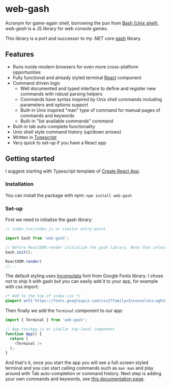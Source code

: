 # web-gash

Acronym for game-again shell, borrowing the pun from [Bash (Unix shell)](https://en.wikipedia.org/wiki/Bash_(Unix_shell)), *web-gash* is a JS library for web console games.

This library is a port and successor to my .NET core [gash](https://github.com/VHonzik/gash) library.

## Features
- Runs inside modern browsers for even more cross-platform opportunities
- Fully functional and already styled terminal [React](https://reactjs.org/) component
- Command driven logic
  - Well documented and typed interface to define and register new commands with robust parsing helpers
  - Commands have syntax inspired by Unix shell commands including parameters and options support
  - Built-in Unix inspired "man" type of command for manual pages of commands and keywords
  - Built-in "list available commands" command
- Built-in tab auto-complete functionality
- Unix shell style command history (up/down arrows)
- Written in [Typescript](https://www.typescriptlang.org/)
- Very quick to set-up if you have a React app

## Getting started

I suggest starting with Typescript template of [Create React App](https://create-react-app.dev/docs/getting-started#creating-a-typescript-app).

### Installation
You can install the package with npm: `npm install web-gash`

### Set-up

First we need to initialize the gash library:

```js
// index.tsx/index.js or similar entry-point

import Gash from 'web-gash';

// Before ReactDOM.render initialize the gash library. Note that unless you pass `false` to the `init` gash will automatically register the built-in commands `man` and `list`.
Gash.init();

ReactDOM.render(
//...
```

The default styling uses [Inconsolata](https://fonts.google.com/specimen/Inconsolata) font from Google Fonts library. I chose not to ship it with gash but you can easily add it to your app, for example with css import:

```css
/* Add to the top of index.css */
@import url('https://fonts.googleapis.com/css2?family=Inconsolata:wght@400;700&display=swap');
```

Then finally we add the `Terminal` component to our app:

```js
import { Terminal } from 'web-gash';

// App.tsx/App.js or similar top-level component
function App() {
  return (
    <Terminal />
  );
}
```

And that's it, once you start the app you will see a full-screen styled terminal and you can start calling commands such as `man man` and play around with Tab auto-completion or command history. Next step is adding your own commands and keywords, see [this documentation page](./Commands.md).

